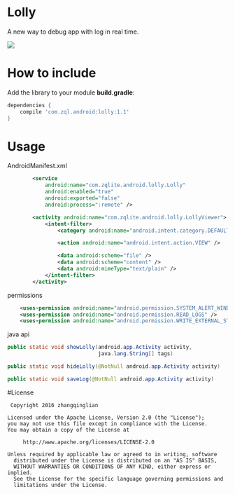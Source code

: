 

# Lolly
A new way to debug app with log in real time.

![](http://7xprgn.com1.z0.glb.clouddn.com/Screenshot_20160815-135828.png)

# How to include  

Add the library to your module **build.gradle**:

```gradle
dependencies {
    compile 'com.zql.android:lolly:1.1'
}
```

# Usage

AndroidManifest.xml

```xml
        <service
            android:name="com.zqlite.android.lolly.Lolly"
            android:enabled="true"
            android:exported="false"
            android:process=":remote" />

        <activity android:name="com.zqlite.android.lolly.LollyViewer">
            <intent-filter>
                <category android:name="android.intent.category.DEFAULT" />

                <action android:name="android.intent.action.VIEW" />

                <data android:scheme="file" />
                <data android:scheme="content" />
                <data android:mimeType="text/plain" />
            </intent-filter>
        </activity>
```

permissions

```xml
    <uses-permission android:name="android.permission.SYSTEM_ALERT_WINDOW" />
    <uses-permission android:name="android.permission.READ_LOGS" />
    <uses-permission android:name="android.permission.WRITE_EXTERNAL_STORAGE" />
```

java api

```java
public static void showLolly(android.app.Activity activity,
                             java.lang.String[] tags)

public static void hideLolly(@NotNull android.app.Activity activity)

public static void saveLog(@NotNull android.app.Activity activity)
```
#License

     Copyright 2016 zhangqinglian

  	Licensed under the Apache License, Version 2.0 (the "License");
  	you may not use this file except in compliance with the License.
  	You may obtain a copy of the License at

	     http://www.apache.org/licenses/LICENSE-2.0

  	Unless required by applicable law or agreed to in writing, software
	  distributed under the License is distributed on an "AS IS" BASIS,
	  WITHOUT WARRANTIES OR CONDITIONS OF ANY KIND, either express or implied.
	  See the License for the specific language governing permissions and
	  limitations under the License.


